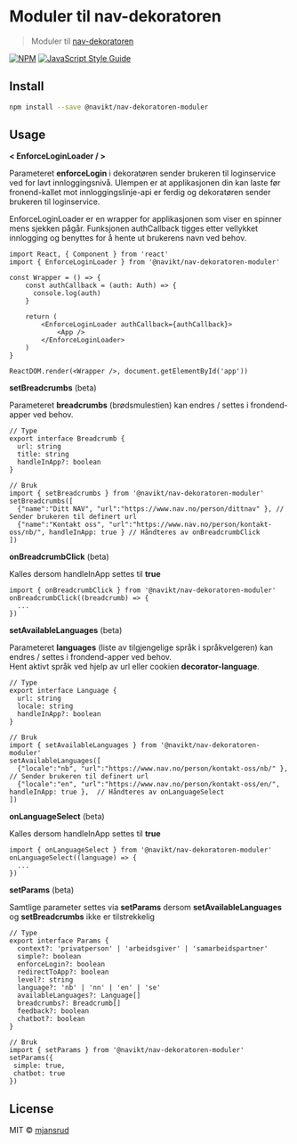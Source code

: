 # Moduler til nav-dekoratoren

> Moduler til [nav-dekoratoren](https://github.com/navikt/nav-dekoratoren)

[![NPM](https://img.shields.io/npm/v/@navikt/nav-dekoratoren-moduler.svg)](https://www.npmjs.com/package/@navikt/nav-dekoratoren-moduler) [![JavaScript Style Guide](https://img.shields.io/badge/code_style-standard-brightgreen.svg)](https://standardjs.com)

## Install

```bash
npm install --save @navikt/nav-dekoratoren-moduler
```

## Usage

**< EnforceLoginLoader / >**

Parameteret **enforceLogin** i dekoratøren sender brukeren til loginservice ved for lavt innloggingsnivå.
Ulempen er at applikasjonen din kan laste før fronend-kallet mot innloggingslinje-api er ferdig og dekoratøren sender brukeren til loginservice.

EnforceLoginLoader er en wrapper for applikasjonen som viser en spinner mens sjekken pågår. Funksjonen authCallback tigges etter vellykket innlogging og benyttes for å hente ut brukerens navn ved behov.
```tsx
import React, { Component } from 'react'
import { EnforceLoginLoader } from '@navikt/nav-dekoratoren-moduler'

const Wrapper = () => {
    const authCallback = (auth: Auth) => {
      console.log(auth)
    }

    return (
        <EnforceLoginLoader authCallback={authCallback}>
            <App />
        </EnforceLoginLoader>
    )
}

ReactDOM.render(<Wrapper />, document.getElementById('app'))
```

**setBreadcrumbs** (beta)

Parameteret **breadcrumbs** (brødsmulestien) kan endres / settes i frondend-apper ved behov.

```tsx
// Type
export interface Breadcrumb {
  url: string
  title: string
  handleInApp?: boolean
}

// Bruk
import { setBreadcrumbs } from '@navikt/nav-dekoratoren-moduler'
setBreadcrumbs([
  {"name":"Ditt NAV", "url":"https://www.nav.no/person/dittnav" }, // Sender brukeren til definert url
  {"name":"Kontakt oss", "url":"https://www.nav.no/person/kontakt-oss/nb/", handleInApp: true } // Håndteres av onBreadcrumbClick
])
```

**onBreadcrumbClick** (beta)

Kalles dersom handleInApp settes til **true**

```tsx
import { onBreadcrumbClick } from '@navikt/nav-dekoratoren-moduler'
onBreadcrumbClick((breadcrumb) => {
  ...
})
```

**setAvailableLanguages** (beta)

Parameteret **languages** (liste av tilgjengelige språk i språkvelgeren) kan endres / settes i frondend-apper ved behov. <br>
Hent aktivt språk ved hjelp av url eller cookien **decorator-language**.

```tsx
// Type
export interface Language {
  url: string
  locale: string
  handleInApp?: boolean
}

// Bruk
import { setAvailableLanguages } from '@navikt/nav-dekoratoren-moduler'
setAvailableLanguages([
  {"locale":"nb", "url":"https://www.nav.no/person/kontakt-oss/nb/" }, // Sender brukeren til definert url
  {"locale":"en", "url":"https://www.nav.no/person/kontakt-oss/en/", handleInApp: true },  // Håndteres av onLanguageSelect
])
```

**onLanguageSelect** (beta)

Kalles dersom handleInApp settes til **true**

```tsx
import { onLanguageSelect } from '@navikt/nav-dekoratoren-moduler'
onLanguageSelect((language) => {
  ...
})
```

**setParams** (beta)

Samtlige parameter settes via **setParams** dersom **setAvailableLanguages** og **setBreadcrumbs** ikke er tilstrekkelig

```tsx
// Type
export interface Params {
  context?: 'privatperson' | 'arbeidsgiver' | 'samarbeidspartner'
  simple?: boolean
  enforceLogin?: boolean
  redirectToApp?: boolean
  level?: string
  language?: 'nb' | 'nn' | 'en' | 'se'
  availableLanguages?: Language[]
  breadcrumbs?: Breadcrumb[]
  feedback?: boolean
  chatbot?: boolean
}

// Bruk
import { setParams } from '@navikt/nav-dekoratoren-moduler'
setParams({
 simple: true,
 chatbot: true
})

```

## License

MIT © [mjansrud](https://github.com/mjansrud)

